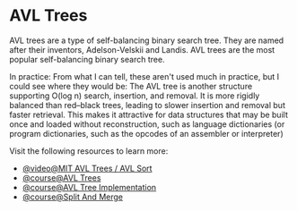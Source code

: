 # AVL Trees

AVL trees are a type of self-balancing binary search tree. They are named after their inventors, Adelson-Velskii and Landis. AVL trees are the most popular self-balancing binary search tree.

In practice: From what I can tell, these aren't used much in practice, but I could see where they would be: The AVL tree is another structure supporting O(log n) search, insertion, and removal. It is more rigidly balanced than red–black trees, leading to slower insertion and removal but faster retrieval. This makes it attractive for data structures that may be built once and loaded without reconstruction, such as language dictionaries (or program dictionaries, such as the opcodes of an assembler or interpreter)

Visit the following resources to learn more:

- [@video@MIT AVL Trees / AVL Sort](https://www.youtube.com/watch?v=FNeL18KsWPc&list=PLUl4u3cNGP61Oq3tWYp6V_F-5jb5L2iHb&index=6)
- [@course@AVL Trees](https://www.coursera.org/learn/data-structures/lecture/Qq5E0/avl-trees)
- [@course@AVL Tree Implementation](https://www.coursera.org/learn/data-structures/lecture/PKEBC/avl-tree-implementation)
- [@course@Split And Merge](https://www.coursera.org/learn/data-structures/lecture/22BgE/split-and-merge)
